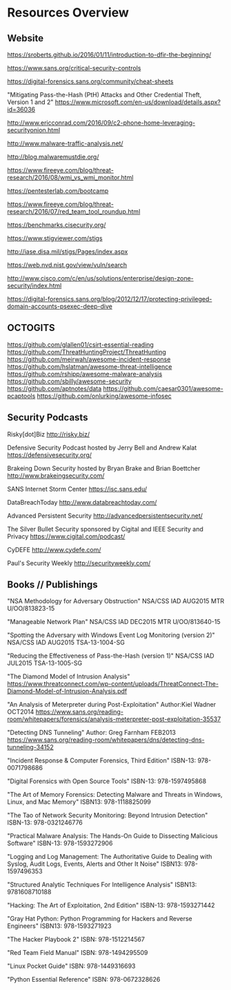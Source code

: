 # Resources Overview

## Website
https://sroberts.github.io/2016/01/11/introduction-to-dfir-the-beginning/

https://www.sans.org/critical-security-controls

https://digital-forensics.sans.org/community/cheat-sheets

"Mitigating Pass-the-Hash (PtH) Attacks and Other Credential Theft, Version 1 and 2" https://www.microsoft.com/en-us/download/details.aspx?id=36036

http://www.ericconrad.com/2016/09/c2-phone-home-leveraging-securityonion.html

http://www.malware-traffic-analysis.net/

http://blog.malwaremustdie.org/

https://www.fireeye.com/blog/threat-research/2016/08/wmi_vs_wmi_monitor.html

https://pentesterlab.com/bootcamp

https://www.fireeye.com/blog/threat-research/2016/07/red_team_tool_roundup.html

https://benchmarks.cisecurity.org/

https://www.stigviewer.com/stigs

http://iase.disa.mil/stigs/Pages/index.aspx

https://web.nvd.nist.gov/view/vuln/search

http://www.cisco.com/c/en/us/solutions/enterprise/design-zone-security/index.html

https://digital-forensics.sans.org/blog/2012/12/17/protecting-privileged-domain-accounts-psexec-deep-dive


## OCTOGITS
https://github.com/glallen01/csirt-essential-reading
https://github.com/ThreatHuntingProject/ThreatHunting
https://github.com/meirwah/awesome-incident-response
https://github.com/hslatman/awesome-threat-intelligence
https://github.com/rshipp/awesome-malware-analysis
https://github.com/sbilly/awesome-security
https://github.com/aptnotes/data
https://github.com/caesar0301/awesome-pcaptools
https://github.com/onlurking/awesome-infosec


## Security Podcasts
Risky[dot]Biz  http://risky.biz/

Defensive Security Podcast hosted by Jerry Bell and Andrew Kalat https://defensivesecurity.org/

Brakeing Down Security hosted by Bryan Brake and Brian Boettcher http://www.brakeingsecurity.com/

SANS Internet Storm Center https://isc.sans.edu/

DataBreachToday http://www.databreachtoday.com/

Advanced Persistent Security http://advancedpersistentsecurity.net/

The Silver Bullet Security sponsored by Cigital and IEEE Security and Privacy https://www.cigital.com/podcast/

CyDEFE http://www.cydefe.com/

Paul's Security Weekly http://securityweekly.com/



## Books // Publishings
"NSA Methodology for Adversary Obstruction" NSA/CSS IAD AUG2015 MTR U/OO/813823-15

"Manageable Network Plan" NSA/CSS IAD DEC2015 MTR U/OO/813640-15

"Spotting the Adversary with Windows Event Log Monitoring (version 2)" NSA/CSS IAD AUG2015 TSA-13-1004-SG

"Reducing the Effectiveness of Pass-the-Hash (version 1)" NSA/CSS IAD JUL2015 TSA-13-1005-SG

"The Diamond Model of Intrusion Analysis" https://www.threatconnect.com/wp-content/uploads/ThreatConnect-The-Diamond-Model-of-Intrusion-Analysis.pdf

"An Analysis of Meterpreter during Post-Exploitation" Author:Kiel Wadner OCT2014 https://www.sans.org/reading-room/whitepapers/forensics/analysis-meterpreter-post-exploitation-35537

"Detecting DNS Tunneling" Author: Greg Farnham FEB2013 https://www.sans.org/reading-room/whitepapers/dns/detecting-dns-tunneling-34152

"Incident Response & Computer Forensics, Third Edition" ISBN-13: 978-0071798686

"Digital Forensics with Open Source Tools" ISBN-13: 978-1597495868

"The Art of Memory Forensics: Detecting Malware and Threats in Windows, Linux, and Mac Memory" ISBN13: 978-1118825099

"The Tao of Network Security Monitoring: Beyond Intrusion Detection" ISBN-13: 978-0321246776

"Practical Malware Analysis: The Hands-On Guide to Dissecting Malicious Software" ISBN-13: 978-1593272906

"Logging and Log Management: The Authoritative Guide to Dealing with Syslog, Audit Logs, Events, Alerts and Other It Noise" ISBN13: 978-1597496353

"Structured Analytic Techniques For Intelligence Analysis" ISBN13: 9781608710188

"Hacking: The Art of Exploitation, 2nd Edition" ISBN-13: 978-1593271442

"Gray Hat Python: Python Programming for Hackers and Reverse Engineers" ISBN13: 978-1593271923

"The Hacker Playbook 2" ISBN: 978-1512214567

"Red Team Field Manual" ISBN: 978-1494295509

"Linux Pocket Guide" ISBN: 978-1449316693

"Python Essential Reference" ISBN: 978-0672328626





